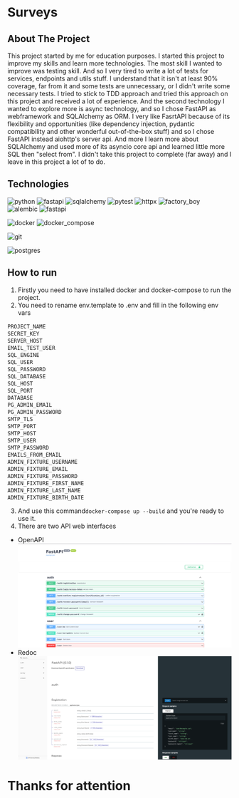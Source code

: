# Surveys

## About The Project
This project started by me for education purposes. I started this project to improve my skills and learn more technologies. The most skill I wanted to improve was testing skill. And so I very tired to write a lot of tests for services, endpoints and utils stuff. I understand that it isn't at least 90% coverage, far from it and some tests are unnecessary, or I didn't write some necessary tests. I tried to stick to TDD approach and tried this approach on this project and received a lot of experience. And the second technology I wanted to explore more is async technology, and so I chose FastAPI as webframework and SQLAlchemy as ORM. I very like FasrtAPI because of its flexibility and opportunities (like dependency injection, pydantic compatibility and other wonderful out-of-the-box stuff) and so I chose FastAPI instead aiohttp's server api. And more I learn more about SQLAlchemy and used more of its asyncio core api and learned little more SQL then "select from".
I didn't take this project to complete (far away) and I leave in this project a lot of to do.

## Technologies
![python](https://img.shields.io/badge/Python3-yellow?style=for-the-badge&logo=python)
![fastapi](https://img.shields.io/badge/fastpi-white?style=for-the-badge&logo=fastapi)
![sqlalchemy](https://img.shields.io/badge/SQLAlchemy-red?style=for-the-badge)
![pytest](https://img.shields.io/badge/pytest-blue?style=for-the-badge&logo=pyetest)
![httpx](https://img.shields.io/badge/httpx-green?style=for-the-badge&logo=httpx)
![factory_boy](https://img.shields.io/badge/factory_boy-violet?style=for-the-badge)
![alembic](https://img.shields.io/badge/alembic-white?style=for-the-badge)
![fastapi](https://img.shields.io/badge/jinja_2-white?style=for-the-badge)

![docker](https://img.shields.io/badge/docker-blue?style=for-the-badge&logo=docker)
![docker_compose](https://img.shields.io/badge/docker_compose-blue?style=for-the-badge&logo=docker)

![git](https://img.shields.io/badge/git-white?style=for-the-badge&logo=git)

![postgres](https://img.shields.io/badge/postgresql-white?style=for-the-badge&logo=postgresql)

## How to run
1. Firstly you need to have installed docker and docker-compose to run the project.
2. You need to rename env.template to .env and fill in the following env vars

```
PROJECT_NAME
SECRET_KEY
SERVER_HOST
EMAIL_TEST_USER
SQL_ENGINE
SQL_USER
SQL_PASSWORD
SQL_DATABASE
SQL_HOST
SQL_PORT
DATABASE
PG_ADMIN_EMAIL
PG_ADMIN_PASSWORD
SMTP_TLS
SMTP_PORT
SMTP_HOST
SMTP_USER
SMTP_PASSWORD
EMAILS_FROM_EMAIL
ADMIN_FIXTURE_USERNAME
ADMIN_FIXTURE_EMAIL
ADMIN_FIXTURE_PASSWORD
ADMIN_FIXTURE_FIRST_NAME
ADMIN_FIXTURE_LAST_NAME
ADMIN_FIXTURE_BIRTH_DATE
```
3. And use this command`docker-compose up --build` and you're ready to use it.
4. There are two API web interfaces
- OpenAPI
    ![image fastapi](src/images/openapi.png)
- Redoc
    ![image redoc](src/images/redoc.png)


# Thanks for attention
